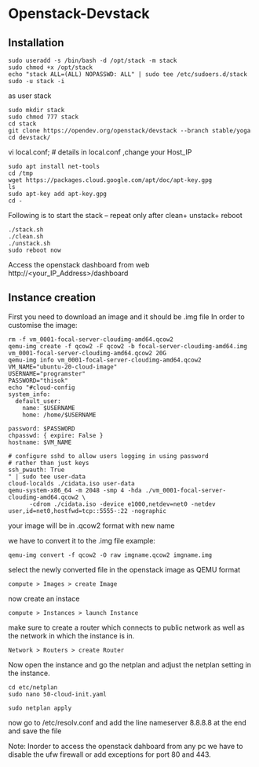 # Openstack-Devstack
## Installation

```
sudo useradd -s /bin/bash -d /opt/stack -m stack
sudo chmod +x /opt/stack
echo "stack ALL=(ALL) NOPASSWD: ALL" | sudo tee /etc/sudoers.d/stack
sudo -u stack -i
```
as user stack
```
sudo mkdir stack
sudo chmod 777 stack
cd stack
git clone https://opendev.org/openstack/devstack --branch stable/yoga
cd devstack/
```
vi local.conf; # details in local.conf ,change your Host_IP
```
sudo apt install net-tools
cd /tmp
wget https://packages.cloud.google.com/apt/doc/apt-key.gpg
ls
sudo apt-key add apt-key.gpg
cd -
```
Following is to start the stack – repeat only after clean+ unstack+ reboot
```
./stack.sh
./clean.sh
./unstack.sh
sudo reboot now

```
Access the openstack dashboard from web http://<your_IP_Address>/dashboard

## Instance creation

First you need to download an image and it should be .img file
In order to customise the image: 
```
rm -f vm_0001-focal-server-cloudimg-amd64.qcow2
qemu-img create -f qcow2 -F qcow2 -b focal-server-cloudimg-amd64.img  vm_0001-focal-server-cloudimg-amd64.qcow2 20G
qemu-img info vm_0001-focal-server-cloudimg-amd64.qcow2
VM_NAME="ubuntu-20-cloud-image"
USERNAME="programster"
PASSWORD="thisok"
echo "#cloud-config
system_info:
  default_user:
    name: $USERNAME
    home: /home/$USERNAME

password: $PASSWORD
chpasswd: { expire: False }
hostname: $VM_NAME

# configure sshd to allow users logging in using password 
# rather than just keys
ssh_pwauth: True
" | sudo tee user-data
cloud-localds ./cidata.iso user-data
qemu-system-x86_64 -m 2048 -smp 4 -hda ./vm_0001-focal-server-cloudimg-amd64.qcow2 \
      -cdrom ./cidata.iso -device e1000,netdev=net0 -netdev user,id=net0,hostfwd=tcp::5555-:22 -nographic
```
your image will be in .qcow2 format with new name

we have to convert it to the .img file 
example:
```
qemu-img convert -f qcow2 -O raw imgname.qcow2 imgname.img
```
select the newly converted file in the openstack image as QEMU format
```
compute > Images > create Image 
```
now create an instace

```
compute > Instances > launch Instance
```
make sure to create a router which connects to public network as well as the network in which the instance is in.
```
Network > Routers > create Router
```

Now open the instance and go the netplan and adjust the netplan setting in the instance.
```
cd etc/netplan
sudo nano 50-cloud-init.yaml
```
```
sudo netplan apply
```
now go to /etc/resolv.conf
and add the line nameserver 8.8.8.8 at the end and save the file


Note: Inorder to access the openstack dahboard from any pc we have to disable the ufw firewall or add exceptions for port 80 and 443.




